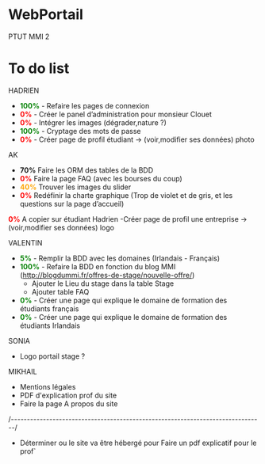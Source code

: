 # WebPortail
PTUT MMI 2


# To do list
HADRIEN
- <b style='color:green'>100%</b> - Refaire les pages de connexion
- <b style='color:red'>0%</b> - Créer le panel d’administration pour monsieur Clouet 
- <b style='color:red'>0%</b> - Intégrer les images (dégrader,nature ?)
- <b style='color:green'>100%</b> - Cryptage des mots de passe
- <b style='color:red'>0%</b> - Créer page de profil étudiant -> (voir,modifier ses données) photo

 AK
- <b style='color=red'>70%</b> Faire les ORM des tables de la BDD
- <b style='color:red'>0%</b> Faire la page FAQ (avec les bourses du coup)
- <b style='color:orange'>40%</b> Trouver les images du slider
- <b style='color:red'>0%</b> Redéfinir la charte graphique (Trop de violet et de gris, et les questions sur la page d’accueil) 

<b style='color:red'>0%</b> A copier sur étudiant Hadrien 
	-Créer page de profil une entreprise -> (voir,modifier ses données) logo

VALENTIN
- <b style='color:green'>5%</b> - Remplir la BDD avec les domaines (Irlandais - Français)
- <b style='color:green'>100%</b> - Refaire la BDD en fonction du blog MMI (http://blogdummi.fr/offres-de-stage/nouvelle-offre/)
	 -  Ajouter le Lieu du stage dans la table Stage
	 -  Ajouter table FAQ
- <b style='color:green'>0%</b> - Créer une page qui explique le domaine de formation des étudiants français
- <b style='color:green'>0%</b> - Créer une page qui explique le domaine de formation des étudiants Irlandais


SONIA
- Logo portail stage ?

MIKHAIL
- Mentions légales
- PDF d'explication prof du site
- Faire la page A propos du site


/*-------------------------------------------------------------------------------*/
- Déterminer ou le site va être hébergé pour Faire un pdf explicatif pour le prof`
